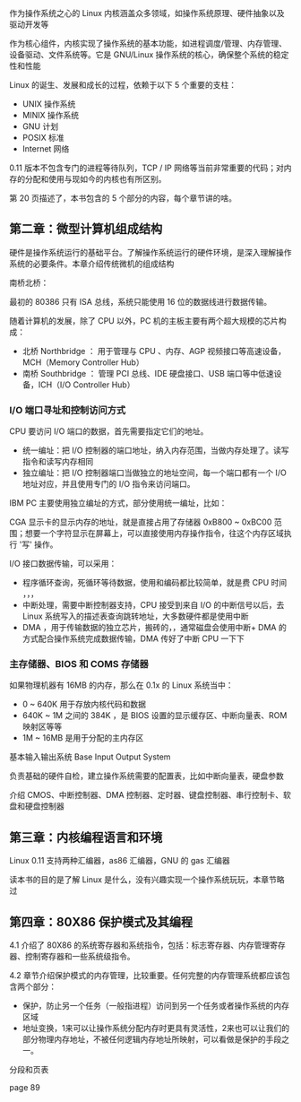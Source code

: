 
作为操作系统之心的 Linux 内核涵盖众多领域，如操作系统原理、硬件抽象以及驱动开发等

作为核心组件，内核实现了操作系统的基本功能，如进程调度/管理、内存管理、设备驱动、文件系统等。它是 GNU/Linux 操作系统的核心，确保整个系统的稳定性和性能

Linux 的诞生、发展和成长的过程，依赖于以下 5 个重要的支柱：

- UNIX 操作系统
- MINIX 操作系统
- GNU 计划
- POSIX 标准
- Internet 网络

0.11 版本不包含专门的进程等待队列，TCP / IP 网络等当前非常重要的代码；对内存的分配和使用与现如今的内核也有所区别。

第 20 页描述了，本书包含的 5 个部分的内容，每个章节讲的啥。

## 第二章：微型计算机组成结构

硬件是操作系统运行的基础平台。了解操作系统运行的硬件环境，是深入理解操作系统的必要条件。本章介绍传统微机的组成结构

南桥北桥：

最初的 80386 只有 ISA 总线，系统只能使用 16 位的数据线进行数据传输。

随着计算机的发展，除了 CPU 以外，PC 机的主板主要有两个超大规模的芯片构成：

- 北桥 Northbridge ： 用于管理与 CPU 、内存、AGP 视频接口等高速设备，MCH（Memory Controller Hub）
- 南桥 Southbridge ： 管理 PCI 总线、IDE 硬盘接口、USB 端口等中低速设备，ICH（I/O Controller Hub）

### I/O 端口寻址和控制访问方式

CPU 要访问 I/O 端口的数据，首先需要指定它们的地址。

- 统一编址：把 I/O 控制器的端口地址，纳入内存范围，当做内存处理了。读写指令和读写内存相同
- 独立编址：把 I/O 控制器端口当做独立的地址空间，每一个端口都有一个 I/O 地址对应，并且使用专门的 I/O 指令来访问端口。

IBM PC 主要使用独立编址的方式，部分使用统一编址，比如：

CGA 显示卡的显示内存的地址，就是直接占用了存储器 0xB800 ~ 0xBC00 范围；想要一个字符显示在屏幕上，可以直接使用内存操作指令，往这个内存区域执行 '写' 操作。

I/O 接口数据传输，可以采用：

- 程序循环查询，死循环等待数据，使用和编码都比较简单，就是费 CPU 时间 ，，，
- 中断处理，需要中断控制器支持，CPU 接受到来自 I/O 的中断信号以后，去 Linux 系统写入的描述表查询跳转地址，大多数硬件都是使用中断
- DMA ，用于传输数据的独立芯片，搬砖的，，通常磁盘会使用中断+ DMA 的方式配合操作系统完成数据传输，DMA 传好了中断 CPU 一下下

### 主存储器、BIOS 和 COMS 存储器

如果物理机器有 16MB 的内存，那么在 0.1x 的 Linux 系统当中：

- 0 ~ 640K 用于存放内核代码和数据
- 640K ~ 1M 之间的 384K ，是 BIOS 设置的显示缓存区、中断向量表、ROM 映射区等等
- 1M ~ 16MB 是用于分配的主内存区

基本输入输出系统 Base Input Output System

负责基础的硬件自检，建立操作系统需要的配置表，比如中断向量表，硬盘参数

介绍 CMOS、中断控制器、DMA 控制器、定时器、键盘控制器、串行控制卡、软盘和硬盘控制器

## 第三章：内核编程语言和环境

Linux 0.11 支持两种汇编器，as86 汇编器，GNU 的 gas 汇编器

读本书的目的是了解 Linux 是什么，没有兴趣实现一个操作系统玩玩，本章节略过

## 第四章：80X86 保护模式及其编程

4.1 介绍了 80X86 的系统寄存器和系统指令，包括：标志寄存器、内存管理寄存器、控制寄存器和一些系统级指令。

4.2 章节介绍保护模式的内存管理，比较重要。任何完整的内存管理系统都应该包含两个部分：

- 保护，防止另一个任务（一般指进程）访问到另一个任务或者操作系统的内存区域
- 地址变换，1来可以让操作系统分配内存时更具有灵活性，2来也可以让我们的部分物理内存地址，不被任何逻辑内存地址所映射，可以看做是保护的手段之一。

分段和页表

page 89
